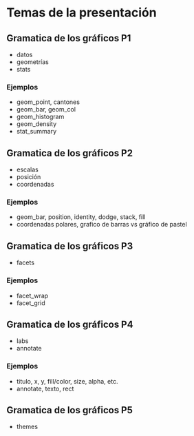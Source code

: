 # Temas de la presentación

## Gramatica de los gráficos P1

+ datos
+ geometrías
+ stats

### Ejemplos

+ geom_point, cantones 
+ geom_bar, geom_col
+ geom_histogram
+ geom_density
+ stat_summary

## Gramatica de los gráficos P2

+ escalas 
+ posición
+ coordenadas

### Ejemplos

+ geom_bar, position, identity, dodge, stack, fill
+ coordenadas polares, grafico de barras vs gráfico de pastel


## Gramatica de los gráficos P3

+ facets

### Ejemplos

+ facet_wrap
+ facet_grid


## Gramatica de los gráficos P4

+ labs
+ annotate

### Ejemplos

+ titulo, x, y, fill/color, size, alpha, etc.
+ annotate, texto, rect

## Gramatica de los gráficos P5

+ themes

